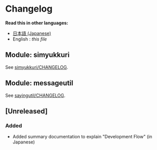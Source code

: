 # Changelog


**Read this in other languages:**
- [日本語 (Japanese)](CHANGELOG.md)
- English : *this file*


## Module: simyukkuri

See [simyukkuri/CHANGELOG](subprojects/simyukkuri/CHANGELOG.en.md).

## Module: messageutil

See [sayingutil/CHANGELOG](subprojects/sayingutil/CHANGELOG.en.md).

## [Unreleased]

### Added
- Added summary documentation to explain "Development Flow" (in Japanese)

<!--
### Added
for new features.
### Changed
for changes in existing functionality.
### Deprecated
for soon-to-be removed features.
### Removed
for now removed features.
### Fixed
for any bug fixes.
### Security
in case of vulnerabilities.
-->
